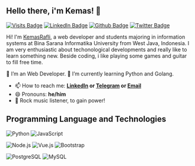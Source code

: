 ## Hello there, i'm Kemas! 👋
[![Visits Badge](https://img.shields.io/badge/Website-Visit-informational?style=flat-square&logo=data%3Aimage%2Fpng%3Bbase64%2CiVBORw0KGgoAAAANSUhEUgAAABgAAAAYCAYAAADgdz34AAAACXBIWXMAAA7EAAAOxAGVKw4bAAACJUlEQVRIia2VvWtUURDFz4RlCSHFIhYiIinEIlgsKEGCiEWq4F8QLMXKKoWV%2F4GFWKeQ1BaLpQiCijaKgRgLDWtSKAgS%2FIiiMcn5Wex7yfX5PpLoNHfg3nfOeefOzJUaAhgGLgMPgTXgI%2FAEuAqMNH3fBN4B7gLblMd94PC%2FENwCsF2BD8A8cCDwMdufbO8QlOW214HxKpyhGoIzEdGJCEWEJKksj4hR4Oy%2BCSQdqyDeWRNrSs%2FWEkTEryJQcc3ziNiqwmlVbUhaleSI2BGR21MMYLUKpM6iRUmfc5UJWDH%2FJun5vgki4p2kB2XgBf%2BfSnpTI7Q6bE8CP2p6YAOYOhB4pnQIuJk2WqHp5mzX3eOeSFrAQkmj9YHhpu%2FrLlmS8hJczPK0kpYi4uf%2FUD8CTAKvEouWgSmgDTSKLAPu2J61vQxcS8hmbF%2FKfWcwsl8Ds%2BxlqgIt2zOZwjzuSZLtLrAOfAEmsvN3knMrtq%2FYLr8XoG37NrCZlont78Cw7eOZ2hXgZCZmrVBd20APGP0D3HbL9nzNWJ7ORFwHbjBotPM153tAOyUYy5qmNGzPAaPAy8y%2BDtljVBGbwClpd9iNSGozmIx%2F2RcR00BP0rikoYi4AFzM9nKL07wVEbs2AYeAfsPL1U%2Fy5YaX7j1wNCUQ0LX9mPrZ0xQbwDNgwvbg74tlKqkLnJN0OiJOSDoiqZPbmVixBXyNiA%2FAW0kLEfFI0ov8sZKk33j4hohjI1jNAAAAAElFTkSuQmCC&logoColor=white&color=1CA2F1)](https://kemasrafli.github.io)
[![LinkedIn Badge](https://img.shields.io/badge/LinkedIn-Profile-informational?style=flat-square&logo=linkedin&logoColor=white&color=0D76A8)](https://www.linkedin.com/in/kemas-rafli)
[![Github Badge](https://img.shields.io/badge/Github-Profile-informational?style=flat-square&logo=github&logoColor=white&color=1CA2F1)](https://github.com/kemasrafli)
[![Twitter Badge](https://img.shields.io/badge/Twitter-Profile-informational?style=flat-square&logo=twitter&logoColor=white&color=1CA2F1)](https://twitter.com/krafaz)

Hi! I'm [KemasRafli](https://kemasrafli.github.io), a web developer and students majoring in information systems at Bina Sarana Informatika University from West Java, Indonesia. I am very enthusiastic about techonological developments and really like to learn something new. Beside coding, i like playing some games and guitar to fill free time.

🔭 I’m an Web Developer.
🌱 I’m currently learning Python and Golang.
- 📫 How to reach me: **[LinkedIn](https://www.linkedin.com/in/kemas-rafli/) or [Telegram](https://t.me/kemasrafli) or [Email](mailto:kemasmrafli@gmail.com)**
- 😄 Pronouns: **he/him**
- 🤘 Rock music listener, to gain power!

## Programming Language and Technologies

![Python](https://img.shields.io/badge/Python-14354C?style=for-the-badge&logo=python&logoColor=white)
![JavaScript](https://img.shields.io/badge/JavaScript-F7DF1E?style=for-the-badge&logo=javascript&logoColor=black)

![Node.js](https://img.shields.io/badge/Node.js-35495E?style=for-the-badge&logo=node.js&logoColor=4FC08D)
![Vue.js](https://img.shields.io/badge/Vue.js-35495E?style=for-the-badge&logo=vue.js&logoColor=4FC08D)
![Bootstrap](https://img.shields.io/badge/Bootstrap-563D7C?style=for-the-badge&logo=bootstrap&logoColor=white)

![PostgreSQL](https://img.shields.io/badge/PostgreSQL-316192?style=for-the-badge&logo=postgresql&logoColor=white)
![MySQL](https://img.shields.io/badge/MySQL-00000F?style=for-the-badge&logo=mysql&logoColor=white)

<!--
**kemasrafli/kemasrafli** is a ✨ _special_ ✨ repository because its `README.md` (this file) appears on your GitHub profile.
-->
